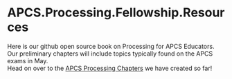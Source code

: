 # APCS.Processing.Fellowship.Resources

Here is our github open source book on Processing for APCS Educators.  
Our preliminary chapters will include topics typically found on the APCS exams in May.  
Head on over to the [APCS Processing Chapters](https://github.com/treinartz/pFellowship/tree/gh-pages/chapters) we have created so far!

